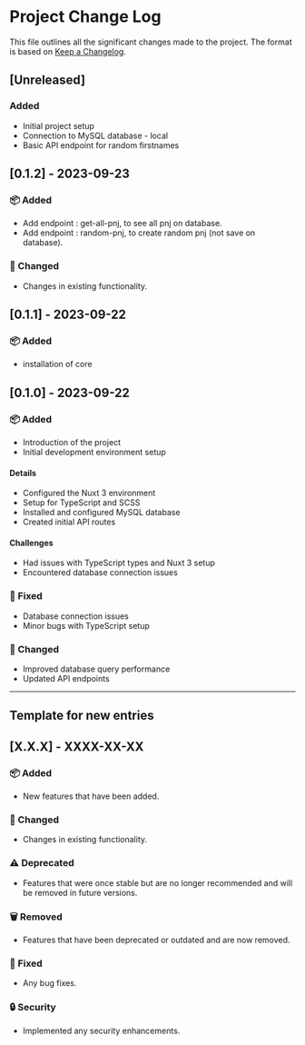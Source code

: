 # Project Change Log

This file outlines all the significant changes made to the project. The format is based on [Keep a Changelog](https://keepachangelog.com/en/1.0.0/).

## [Unreleased]

### Added
- Initial project setup
- Connection to MySQL database - local
- Basic API endpoint for random firstnames

## [0.1.2] - 2023-09-23

### 📦 Added
- Add endpoint : get-all-pnj, to see all pnj on database.
- Add endpoint : random-pnj, to create random pnj (not save on database).

### 🔄 Changed
- Changes in existing functionality.


## [0.1.1] - 2023-09-22

### 📦 Added
- installation of core

## [0.1.0] - 2023-09-22

### 📦 Added
- Introduction of the project
- Initial development environment setup

#### Details

- Configured the Nuxt 3 environment
- Setup for TypeScript and SCSS
- Installed and configured MySQL database
- Created initial API routes

####  Challenges

- Had issues with TypeScript types and Nuxt 3 setup
- Encountered database connection issues

### 🐛 Fixed
- Database connection issues
- Minor bugs with TypeScript setup

### 🔄 Changed
- Improved database query performance
- Updated API endpoints

---

## Template for new entries
## [X.X.X] - XXXX-XX-XX

### 📦 Added
- New features that have been added.

### 🔄 Changed
- Changes in existing functionality.

### ⚠️ Deprecated
- Features that were once stable but are no longer recommended and will be removed in future versions.

### 🗑️ Removed
- Features that have been deprecated or outdated and are now removed.

### 🐛 Fixed
- Any bug fixes.

### 🔒 Security
- Implemented any security enhancements.

